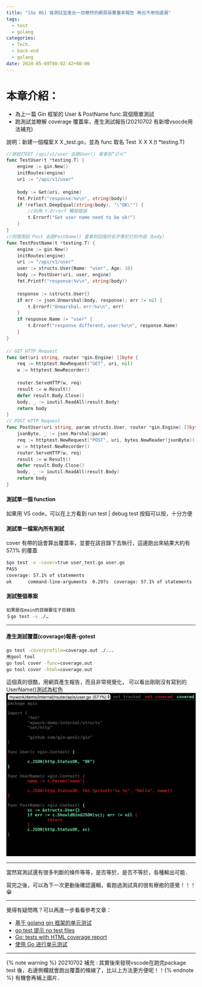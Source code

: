 ```yaml
---
title: "[Go 06] 寫測試並產出一目瞭然的網頁版覆蓋率報告 再也不用怕遺漏"
tags:
  - test
  - golang
categories:
  - Tech.
  - back-end
  - golang
date: 2020-05-09T00:02:42+08:00
---
```


# 本章介紹：

- 為上一篇 Gin 框架的 User & PostName func.寫個簡單測試
- 跑測試並瞭解 coverage 覆蓋率，產生測試報告(20210702 有新增vsocde用法補充)

<!--more-->

說明：新建一個檔案ＸＸ\_test.go，並為 func 取名 Test ＸＸＸ(t \*testing.T)

```go
//測試打GET /api/v1/user 去跑User() 會拿到“ＯＫ”
func TestUser(t *testing.T) {
	engine := gin.New()
	initRoutes(engine)
	uri := "/api/v1/user"

	body := Get(uri, engine)
	fmt.Printf("response:%v\n", string(body))
	if !reflect.DeepEqual(string(body), "\"OK\"") {
		//利用 t.Errorf 觸發錯誤
		t.Errorf("Get user name need to be ok!")
	}
}
//同理測試 Post 去跑PostName() 會拿到回復的名字等於打的內容（body）
func TestPostName(t *testing.T) {
	engine := gin.New()
	initRoutes(engine)
	uri := "/api/v1/user"
	user := structs.User{Name: "user", Age: 18}
	body := PostUser(uri, user, engine)
	fmt.Printf("response:%v\n", string(body))

	response := &structs.User{}
	if err := json.Unmarshal(body, response); err != nil {
		t.Errorf("Unmarshal，err:%v\n", err)
	}
	if response.Name != "user" {
		t.Errorf("response different，user:%v\n", response.Name)
	}
}

// GET HTTP Request
func Get(uri string, router *gin.Engine) []byte {
	req := httptest.NewRequest("GET", uri, nil)
	w := httptest.NewRecorder()

	router.ServeHTTP(w, req)
	result := w.Result()
	defer result.Body.Close()
	body, _ := ioutil.ReadAll(result.Body)
	return body
}
// POST HTTP Request
func PostUser(uri string, param structs.User, router *gin.Engine) []byte {
	jsonByte, _ := json.Marshal(param)
	req := httptest.NewRequest("POST", uri, bytes.NewReader(jsonByte))
	w := httptest.NewRecorder()
	router.ServeHTTP(w, req)
	result := w.Result()
	defer result.Body.Close()
	body, _ := ioutil.ReadAll(result.Body)
	return body
}


```

#### 測試單一個 function

如果用 VS code，可以在上方看到 run test | debug test 按鈕可以按，十分方便

#### 測試單一檔案內所有測試

cover 有帶的話會算出覆蓋率，並要在該目錄下去執行，這邊跑出來結果大約有 57.1% 的覆蓋

```bash
$go test -v -cover=true user_test.go user.go
PASS
coverage: 57.1% of statements
ok      command-line-arguments  0.297s  coverage: 57.1% of statements
```

#### 測試整個專案

```bash
如果是在main的目錄要往子目錄找
＄go test -v ./…
```

----
#### 產生測試覆蓋(coverage)報表-gotest


```bash
go test -coverprofile=coverage.out ./...
用gool tool
go tool cover -func=coverage.out
go tool cover -html=coverage.out
```

這個真的很酷，用網頁產生報告，而且非常視覺化，
可以看出剛剛沒有寫到的 UserName()測試為紅色
![](/images/post/test_coverage.png)

---

當然寫測試還有很多判斷的條件等等，是否等於，是否不等於，各種輸出可能．

寫完之後，可以為下一次更動後確認邏輯，看跑過測試真的很有療癒的感覺！！！:grin:

---

覺得有疑問嗎？可以再進一步看看參考文章：  
- [基于 golang gin 框架的单元测试](https://studygolang.com/articles/11836 "基于golang gin框架的单元测试")
- [go test 提示 no test files](https://www.sunzhongwei.com/go-test-suggests-no-test-files "go test 提示 no test files")<br>
- [Go: tests with HTML coverage report](https://medium.com/@kenanbek/go-tests-with-html-coverage-report-f977da09552d "Go: tests with HTML coverage report")<br>
- [使用 Go 进行单元测试](https://juejin.im/post/5dc37eb8e51d452a066999bf "使用 Go 进行单元测试")<br>


---


{% note warning %} 20210702 補充 :
其實後來發現vscode在跑完package test 後，右邊側欄就會跑出覆蓋的條線了，比以上方法更方便呢！！{% endnote %}
有機會再補上圖片．

